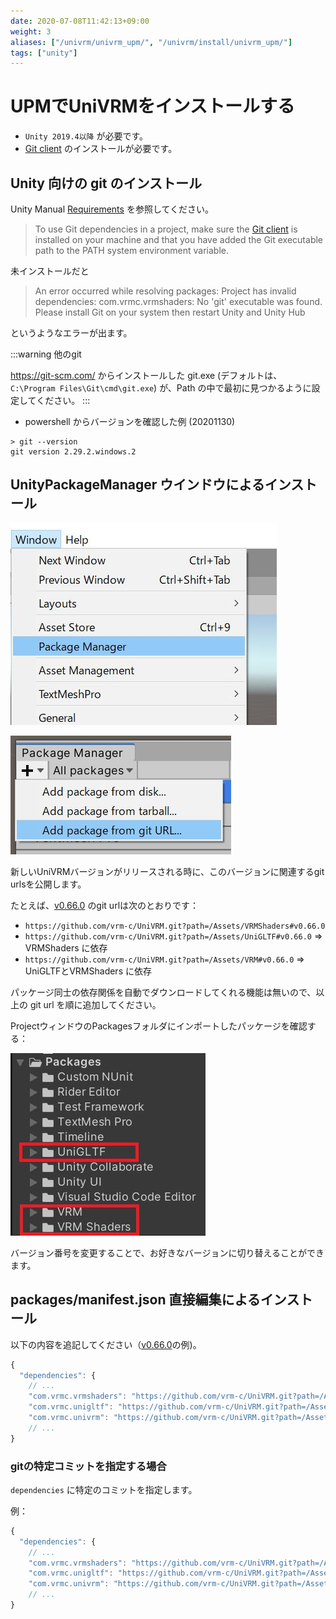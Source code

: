 ```yaml
---
date: 2020-07-08T11:42:13+09:00
weight: 3
aliases: ["/univrm/univrm_upm/", "/univrm/install/univrm_upm/"]
tags: ["unity"]
---
```


# UPMでUniVRMをインストールする

* `Unity 2019.4以降` が必要です。
* [Git client](https://git-scm.com/) のインストールが必要です。

## Unity 向けの git のインストール

Unity Manual [Requirements](https://docs.unity3d.com/Manual/upm-git.html#req) を参照してください。

> To use Git dependencies in a project, make sure the [Git client](https://git-scm.com/) is installed on your machine and that you have added the Git executable path to the PATH system environment variable.

未インストールだと

> An error occurred while resolving packages:
Project has invalid dependencies:
com.vrmc.vrmshaders: No 'git' executable was found. Please install Git on your system then restart Unity and Unity Hub

というようなエラーが出ます。

:::warning 他のgit

https://git-scm.com/ からインストールした git.exe (デフォルトは、 `C:\Program Files\Git\cmd\git.exe`) が、Path の中で最初に見つかるように設定してください。
:::

* powershell からバージョンを確認した例 (20201130)

```
> git --version
git version 2.29.2.windows.2
```

## UnityPackageManager ウインドウによるインストール

![UnityPackageManagerのWindow](/images/vrm10/menu_packagemanager.jpg)

![add package from git URL](/images/vrm10/from_git.jpg)

新しいUniVRMバージョンがリリースされる時に、このバージョンに関連するgit urlsを公開します。

たとえば、[v0.66.0](https://github.com/vrm-c/UniVRM/releases/tag/v0.66.0) のgit urlは次のとおりです：

* `https://github.com/vrm-c/UniVRM.git?path=/Assets/VRMShaders#v0.66.0`
* `https://github.com/vrm-c/UniVRM.git?path=/Assets/UniGLTF#v0.66.0` => VRMShaders に依存
* `https://github.com/vrm-c/UniVRM.git?path=/Assets/VRM#v0.66.0` => UniGLTFとVRMShaders に依存

パッケージ同士の依存関係を自動でダウンロードしてくれる機能は無いので、以上の git url を順に追加してください。

ProjectウィンドウのPackagesフォルダにインポートしたパッケージを確認する：

![figure](/images/vrm/upm_package.jpg)

バージョン番号を変更することで、お好きなバージョンに切り替えることができます。

## packages/manifest.json 直接編集によるインストール

以下の内容を追記してください（[v0.66.0](https://github.com/vrm-c/UniVRM/releases/tag/v0.66.0)の例)。

```js
{
  "dependencies": {
    // ...
    "com.vrmc.vrmshaders": "https://github.com/vrm-c/UniVRM.git?path=/Assets/VRMShaders#v0.66.0",
    "com.vrmc.unigltf": "https://github.com/vrm-c/UniVRM.git?path=/Assets/UniGLTF#v0.66.0",
    "com.vrmc.univrm": "https://github.com/vrm-c/UniVRM.git?path=/Assets/VRM#v0.66.0",
    // ...
}
```

### gitの特定コミットを指定する場合

`dependencies` に特定のコミットを指定します。

例：

```js
{
  "dependencies": {
    // ...
    "com.vrmc.vrmshaders": "https://github.com/vrm-c/UniVRM.git?path=/Assets/VRMShaders#39d54ce7d3b0061d2d9ee236017dca129c7cdc51",
    "com.vrmc.unigltf": "https://github.com/vrm-c/UniVRM.git?path=/Assets/UniGLTF#39d54ce7d3b0061d2d9ee236017dca129c7cdc51",
    "com.vrmc.univrm": "https://github.com/vrm-c/UniVRM.git?path=/Assets/VRM#39d54ce7d3b0061d2d9ee236017dca129c7cdc51",
    // ...
}
```
